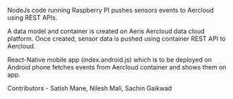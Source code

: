 

NodeJs code running Raspberry PI pushes sensors events to Aercloud using REST APIs.

A data model and container is created on Aeris Aercloud data cloud platform. Once created, sensor data is pushed using container REST API to Aercloud.

React-Native mobile app (index.android.js) which is to be deployed on Android phone fetches events from Aercloud container and shows them on app.

Contributors - Satish Mane, Nilesh Mali, Sachin Gaikwad
